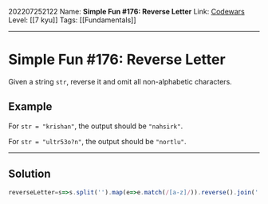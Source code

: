 202207252122
Name: **Simple Fun #176: Reverse Letter**
Link: [Codewars](https://www.codewars.com/kata/58b8c94b7df3f116eb00005b)
Level:  [[7 kyu]]
Tags: [[Fundamentals]]

---

# Simple Fun #176: Reverse Letter

Given a string `str`, reverse it and omit all non-alphabetic characters.

## Example

For `str = "krishan"`, the output should be `"nahsirk"`.

For `str = "ultr53o?n"`, the output should be `"nortlu"`.

---

## Solution

``` javascript
reverseLetter=s=>s.split('').map(e=>e.match(/[a-z]/)).reverse().join('')
```